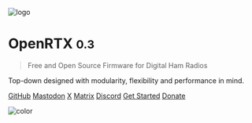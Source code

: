 <!-- _coverpage.md -->

![logo](_media/openrtx_logo.svg)

# OpenRTX <small>0.3</small>

> Free and Open Source Firmware for Digital Ham Radios

Top-down designed with modularity, flexibility and performance in mind.

[GitHub](https://github.com/OpenRTX/OpenRTX/)
<a rel="me" href="https://mastodon.radio/@openrtx">Mastodon</a>
[X](https://x.com/OpenRtx)
[Matrix](https://matrix.to/#/#openrtx:matrix.org)
[Discord](https://discord.com/invite/jZ9t8XTbmd)
[Get Started](#the-openrtx-project)
[Donate](https://liberapay.com/OpenRTX/donate)

![color](#000000)
